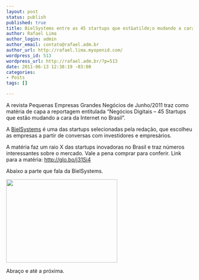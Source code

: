```yaml
--- 
layout: post
status: publish
published: true
title: BielSystems entre as 45 startups que est&atilde;o mudando a cara da internet no Brasil
author: Rafael Lima
author_login: admin
author_email: contato@rafael.adm.br
author_url: http://rafael.lima.myopenid.com/
wordpress_id: 513
wordpress_url: http://rafael.adm.br/?p=513
date: 2011-06-13 12:38:19 -03:00
categories: 
- Posts
tags: []

---
```

A revista Pequenas Empresas Grandes Neg&oacute;cios de Junho/2011 traz como mat&eacute;ria de capa a reportagem entitulada &ldquo;Neg&oacute;cios Digitais &ndash; 45 Startups que est&atilde;o mudando a cara da Internet no Brasil&rdquo;.

A <a href="http://bielsystems.com.br">BielSystems</a> &eacute; uma das startups selecionadas pela reda&ccedil;&atilde;o, que escolheu as empresas a partir de conversas com investidores e empres&aacute;rios.

A mat&eacute;ria faz um raio X das startups inovadoras no Brasil e traz n&uacute;meros interessantes sobre o mercado. Vale a pena comprar para conferir. Link para a mat&eacute;ria: <a href="http://glo.bo/j31Si4">http://glo.bo/j31Si4</a>

Abaixo a parte que fala da BielSystems.

<a href="http://rafael.adm.br/wp-content/uploads/2011/06/bielsystems-pegn.jpg"><img src="http://rafael.adm.br/wp-content/uploads/2011/06/bielsystems-pegn-300x225.jpg" alt="" title="BielSystems na PEGN" width="300" height="225" class="aligncenter size-medium wp-image-515" /></a>

Abra&ccedil;o e at&eacute; a pr&oacute;xima.
